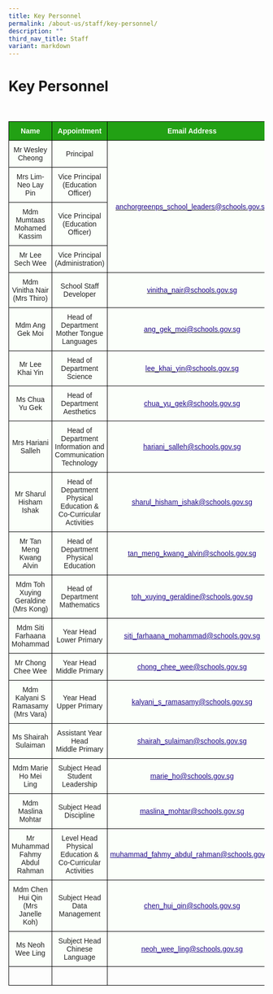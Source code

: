 ```yaml
---
title: Key Personnel
permalink: /about-us/staff/key-personnel/
description: ""
third_nav_title: Staff
variant: markdown
---
```

Key Personnel
=============
<br>

<style type="text/css">
.tg  {border-collapse:collapse;border-spacing:0;}
.tg td{border-color:black;border-style:solid;border-width:1px;font-family:Arial, sans-serif;font-size:14px;
  overflow:hidden;padding:10px 5px;word-break:normal;}
.tg th{border-color:black;border-style:solid;border-width:1px;font-family:Arial, sans-serif;font-size:14px;
  font-weight:normal;overflow:hidden;padding:10px 5px;word-break:normal;}
.tg .tg-1h0n{background-color:#22A114;color:#FBFFFA;font-weight:bold;text-align:center;vertical-align:top}
.tg .tg-fskk{background-color:#FBFFFA;color:#21088A;font-weight:bold;text-align:center;text-decoration:underline;vertical-align:center}
.tg .tg-lb3e{background-color:#FBFFFA;color:#21088A;font-weight:bold;text-align:center;vertical-align:top}
.tg .tg-s6uv{background-color:#FBFFFA;color:#222;text-align:center;vertical-align:middle}
</style>
<table class="tg">
<thead>
  <tr>
    <th class="tg-1h0n">Name</th>
    <th class="tg-1h0n">Appointment</th>
    <th class="tg-1h0n">Email Address</th>
  </tr>
</thead>
<tbody>
  <tr>
    <td class="tg-s6uv"><span style="color:#222;background-color:#FBFFFA">Mr Wesley Cheong</span></td>
    <td class="tg-s6uv"><span style="color:#222;background-color:#FBFFFA">Principal</span></td>
    <td class="tg-lb3e" rowspan="4" style="text-align: center; vertical-align: middle;"><a href="mailto:anchorgreenps_school_leaders@schools.gov.sg"><span style="font-weight:500;text-decoration:none;color:#21088A">anchorgreenps_school_leaders@schools.gov.sg</span></a></td>
  </tr>
  <tr>
    <td class="tg-s6uv"><span style="color:#222;background-color:#FBFFFA">Mrs Lim-Neo Lay Pin</span></td>
    <td class="tg-s6uv"><span style="color:#222;background-color:#FBFFFA">Vice Principal <br>(Education Officer)</span><br></td>
  </tr>
  <tr>
    <td class="tg-s6uv"><span style="color:#222;background-color:#FBFFFA">Mdm Mumtaas Mohamed Kassim</span></td>
    <td class="tg-s6uv"><span style="color:#222;background-color:#FBFFFA">Vice Principal <br>(Education Officer)</span><br></td>
  </tr>
  <tr>
    <td class="tg-s6uv"><span style="color:#222;background-color:#FBFFFA">Mr Lee Sech Wee</span><br></td>
    <td class="tg-s6uv"><span style="color:#222;background-color:#FBFFFA">Vice Principal<br>(Administration)</span><br></td>
  </tr>
  <tr>
    <td class="tg-s6uv"><span style="color:#222;background-color:#FBFFFA">Mdm Vinitha Nair<br>
(Mrs Thiro)</span><br></td>
    <td class="tg-s6uv"><span style="color:#222;background-color:#FBFFFA">School Staff Developer</span><br></td>
    <td class="tg-fskk" style="text-align: center; vertical-align: middle;"><a href="mailto:vinitha_nair@schools.gov.sg"><span style="font-weight:500;text-decoration:none;color:#21088A">vinitha_nair@schools.gov.sg</span></a><br></td>
  </tr>
  <tr>
    <td class="tg-s6uv"><span style="color:#222;background-color:#FBFFFA"> Mdm Ang Gek Moi</span><br></td>
    <td class="tg-s6uv"><span style="color:#222;background-color:#FBFFFA">Head of Department <br> Mother Tongue Languages</span><br></td>
    <td class="tg-lb3e" style="text-align: center; vertical-align: middle;"><a href="mailto:ang_gek_moi@schools.gov.sg"><span style="font-weight:500;text-decoration:none;color:#21088A"> ang_gek_moi@schools.gov.sg</span></a><br></td>
  </tr>
	  <tr>
    <td class="tg-s6uv"><span style="color:#222;background-color:#FBFFFA">Mr Lee Khai Yin</span><br></td>
    <td class="tg-s6uv"><span style="color:#222;background-color:#FBFFFA">Head of Department<br>
Science</span><br></td>
    <td class="tg-fskk" style="text-align: center; vertical-align: middle;"><a href="mailto:lee_khai_yin@schools.gov.sg"><span style="font-weight:500;text-decoration:none;color:#21088A">lee_khai_yin@schools.gov.sg</span></a><br></td>
  </tr>
	 <tr> 
    <td class="tg-s6uv"><span style="color:#222;background-color:#FBFFFA">Ms Chua Yu Gek</span><br></td>
    <td class="tg-s6uv"><span style="color:#222;background-color:#FBFFFA">Head of Department <br>Aesthetics</span><br></td>
    <td class="tg-fskk" style="text-align: center; vertical-align: middle;"><a href="mailto:chua_yu_gek@schools.gov.sg"><span style="font-weight:500;text-decoration:underline;color:#21088A">chua_yu_gek@schools.gov.sg</span></a></td>
  </tr>
	 <tr> 
    <td class="tg-s6uv"><span style="color:#222;background-color:#FBFFFA">Mrs Hariani Salleh</span><br></td>
    <td class="tg-s6uv"><span style="color:#222;background-color:#FBFFFA">Head of Department <br>Information and Communication Technology</span><br></td>
    <td class="tg-fskk" style="text-align: center; vertical-align: middle;"><a href="mailto:hariani_salleh@schools.gov.sg"><span style="font-weight:500;text-decoration:underline;color:#21088A">hariani_salleh@schools.gov.sg</span></a></td>
  </tr>
	 <tr> 
    <td class="tg-s6uv"><span style="color:#222;background-color:#FBFFFA">Mr Sharul Hisham Ishak</span><br></td>
    <td class="tg-s6uv"><span style="color:#222;background-color:#FBFFFA">Head of Department <br>Physical Education &amp; Co-Curricular Activities</span><br></td>
    <td class="tg-fskk" style="text-align: center; vertical-align: middle;"><a href="mailto:sharul_hisham_ishak@schools.gov.sg"><span style="font-weight:500;text-decoration:underline;color:#21088A">sharul_hisham_ishak@schools.gov.sg</span></a></td>
  </tr> 
<tr>
    <td class="tg-s6uv"><span style="color:#222;background-color:#FBFFFA">Mr Tan Meng Kwang Alvin</span><br></td>
    <td class="tg-s6uv"><span style="color:#222;background-color:#FBFFFA">Head of Department<br>
Physical Education</span><br></td>
    <td class="tg-lb3e" style="text-align: center; vertical-align: middle;"><a href="mailto:tan_meng_kwang_alvin@schools.gov.sg"><span style="font-weight:500;text-decoration:none;color:#21088A">tan_meng_kwang_alvin@schools.gov.sg</span></a><br></td>
  </tr>
	<tr> 
    <td class="tg-s6uv"><span style="color:#222;background-color:#FBFFFA">Mdm Toh Xuying Geraldine<br>(Mrs Kong)</span><br></td>
    <td class="tg-s6uv"><span style="color:#222;background-color:#FBFFFA">Head of Department<br>Mathematics</span><br></td>
    <td class="tg-fskk" style="text-align: center; vertical-align: middle;"><a href="mailto:toh_xuying_geraldine@schools.gov.sg"><span style="font-weight:500;text-decoration:underline;color:#21088A">toh_xuying_geraldine@schools.gov.sg</span></a></td>
  </tr>
	<tr> 
    <td class="tg-s6uv"><span style="color:#222;background-color:#FBFFFA">Mdm Siti Farhaana Mohammad</span><br></td>
    <td class="tg-s6uv"><span style="color:#222;background-color:#FBFFFA">Year Head<br>Lower Primary</span><br></td>
    <td class="tg-fskk" style="text-align: center; vertical-align: middle;"><a href="mailto:siti_farhaana_mohammad@schools.gov.sg"><span style="font-weight:500;text-decoration:underline;color:#21088A">siti_farhaana_mohammad@schools.gov.sg</span></a></td>
  </tr>
	<tr> 
    <td class="tg-s6uv"><span style="color:#222;background-color:#FBFFFA">Mr Chong Chee Wee</span><br></td>
    <td class="tg-s6uv"><span style="color:#222;background-color:#FBFFFA">Year Head<br>Middle Primary</span><br></td>
    <td class="tg-fskk" style="text-align: center; vertical-align: middle;"><a href="mailto:chong_chee_wee@schools.gov.sg"><span style="font-weight:500;text-decoration:underline;color:#21088A">chong_chee_wee@schools.gov.sg</span></a></td>
  </tr>
	<tr> 
    <td class="tg-s6uv"><span style="color:#222;background-color:#FBFFFA">Mdm Kalyani S Ramasamy <br>(Mrs Vara)</span><br></td>
    <td class="tg-s6uv"><span style="color:#222;background-color:#FBFFFA">Year Head<br>Upper Primary</span><br></td>
    <td class="tg-fskk" style="text-align: center; vertical-align: middle;"><a href="mailto:kalyani_s_ramasamy@schools.gov.sg"><span style="font-weight:500;text-decoration:underline;color:#21088A">kalyani_s_ramasamy@schools.gov.sg</span></a></td>
  </tr>
	<tr> 
    <td class="tg-s6uv"><span style="color:#222;background-color:#FBFFFA">Ms Shairah Sulaiman</span><br></td>
    <td class="tg-s6uv"><span style="color:#222;background-color:#FBFFFA">Assistant Year Head<br>Middle Primary</span><br></td>
    <td class="tg-fskk" style="text-align: center; vertical-align: middle;"><a href="mailto:shairah_sulaiman@schools.gov.sg"><span style="font-weight:500;text-decoration:underline;color:#21088A">shairah_sulaiman@schools.gov.sg</span></a></td>
  </tr>
	<tr> 
    <td class="tg-s6uv"><span style="color:#222;background-color:#FBFFFA">Mdm Marie Ho Mei Ling</span><br></td>
    <td class="tg-s6uv"><span style="color:#222;background-color:#FBFFFA">Subject Head<br>Student Leadership</span><br></td>
    <td class="tg-fskk" style="text-align: center; vertical-align: middle;"><a href="mailto:marie_ho@schools.gov.sg"><span style="font-weight:500;text-decoration:underline;color:#21088A">marie_ho@schools.gov.sg</span></a></td>
  </tr>
		<tr> 
    <td class="tg-s6uv"><span style="color:#222;background-color:#FBFFFA">Mdm Maslina Mohtar</span><br></td>
    <td class="tg-s6uv"><span style="color:#222;background-color:#FBFFFA">Subject Head<br>Discipline</span><br></td>
    <td class="tg-fskk" style="text-align: center; vertical-align: middle;"><a href="mailto:maslina_mohtar@schools.gov.sg"><span style="font-weight:500;text-decoration:underline;color:#21088A">maslina_mohtar@schools.gov.sg</span></a></td>
  </tr>
		<tr> 
    <td class="tg-s6uv"><span style="color:#222;background-color:#FBFFFA">Mr Muhammad Fahmy Abdul Rahman</span><br></td>
    <td class="tg-s6uv"><span style="color:#222;background-color:#FBFFFA">Level Head<br>Physical Education &amp; Co-Curricular Activities</span><br></td>
    <td class="tg-fskk" style="text-align: center; vertical-align: middle;"><a href="mailto:muhammad_fahmy_abdul_rahman@schools.gov.sg"><span style="font-weight:500;text-decoration:underline;color:#21088A">muhammad_fahmy_abdul_rahman@schools.gov.sg</span></a></td>
  </tr>
		<tr> 
    <td class="tg-s6uv"><span style="color:#222;background-color:#FBFFFA">Mdm Chen Hui Qin<br>(Mrs Janelle Koh)</span><br></td>
    <td class="tg-s6uv"><span style="color:#222;background-color:#FBFFFA">Subject Head <br>Data Management</span><br></td>
    <td class="tg-fskk" style="text-align: center; vertical-align: middle;"><a href="mailto:chen_hui_qin@schools.gov.sg"><span style="font-weight:500;text-decoration:underline;color:#21088A">chen_hui_qin@schools.gov.sg</span></a></td>
  </tr>
	<tr> 
    <td class="tg-s6uv"><span style="color:#222;background-color:#FBFFFA">Ms Neoh Wee Ling</span><br></td>
    <td class="tg-s6uv"><span style="color:#222;background-color:#FBFFFA">Subject Head <br>Chinese Language</span><br></td>
    <td class="tg-fskk" style="text-align: center; vertical-align: middle;"><a href="mailto:neoh_wee_ling@schools.gov.sg"><span style="font-weight:500;text-decoration:underline;color:#21088A">neoh_wee_ling@schools.gov.sg</span></a></td>
  </tr>
	<tr>
    <td class="tg-rxka"><span style="color:#222;background-color:#FBFFFA"></span></td>
    <td class="tg-rxka"><span style="color:#222;background-color:#FBFFFA"></span><br></td>
    <td class="tg-agmf"><br></td>
  </tr>
</tbody>
</table>